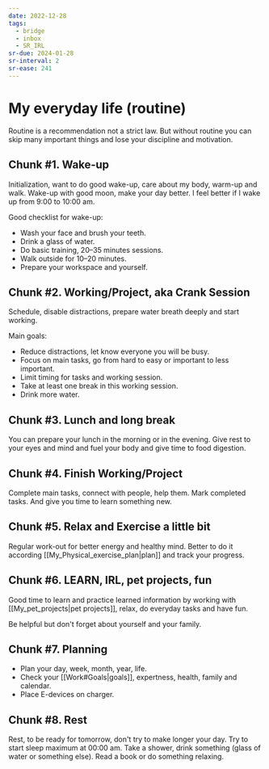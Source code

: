 ```yaml
---
date: 2022-12-28
tags:
  - bridge
  - inbox
  - SR_IRL
sr-due: 2024-01-28
sr-interval: 2
sr-ease: 241
---
```


# My everyday life (routine)

Routine is a recommendation not a strict law. But without routine you can skip
many important things and lose your discipline and motivation.

## Chunk #1. Wake-up

Initialization, want to do good wake-up, care about my body, warm-up and walk.
Wake-up with good moon, make your day better. I feel better if I wake up from
9:00 to 10:00 am.

Good checklist for wake-up:

- Wash your face and brush your teeth.
- Drink a glass of water.
- Do basic training, 20–35 minutes sessions.
- Walk outside for 10–20 minutes.
- Prepare your workspace and yourself.

## Chunk #2. Working/Project, aka Crank Session

Schedule, disable distractions, prepare water breath deeply and start working.

Main goals:

- Reduce distractions, let know everyone you will be busy.
- Focus on main tasks, go from hard to easy or important to less important.
- Limit timing for tasks and working session.
- Take at least one break in this working session.
- Drink more water.

## Chunk #3. Lunch and long break

You can prepare your lunch in the morning or in the evening. Give rest to your
eyes and mind and fuel your body and give time to food digestion.

## Chunk #4. Finish Working/Project

Complete main tasks, connect with people, help them. Mark completed tasks.
And give you time to learn something new.

## Chunk #5. Relax and Exercise a little bit

Regular work-out for better energy and healthy mind. Better to do it according
[[My_Physical_exercise_plan|plan]] and track your progress.

## Chunk #6. LEARN, IRL, pet projects, fun

Good time to learn and practice learned information by working with
[[My_pet_projects|pet projects]], relax, do everyday tasks and have fun.

Be helpful but don't forget about yourself and your family.

## Chunk #7. Planning

- Plan your day, week, month, year, life.
- Check your [[Work#Goals|goals]], expertness, health, family and calendar.
- Place E-devices on charger.

## Chunk #8. Rest

Rest, to be ready for tomorrow, don't try to make longer your day. Try to start
sleep maximum at 00:00 am. Take a shower, drink something (glass of water or
something else). Read a book or do something relaxing.


